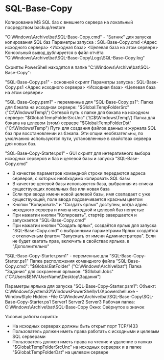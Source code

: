 # SQL-Base-Copy
Копирование MS SQL баз с внешнего сервера на локальный посредством backup/restore


"C:\Windows\Archive\bat\SQL-Base-Copy.cmd" - "Батник" для запуска копирования SQL баз
Параметры запуска : SQL-Base-Copy.cmd <Адрес исходного сервера> <Исходная база> <Целевая база на этом сервере>
Консольный вывод дублируется в файл отчёта "C:\Windows\Archive\bat\SQL-Base-Copy\Logs\SQL-Base-Copy.log"

Скрипты PowerShell находятся в папке "C:\Windows\Archive\bat\SQL-Base-Copy":

"SQL-Base-Copy.ps1" - основной скрипт
Параметры запуска : SQL-Base-Copy.ps1 <Адрес исходного сервера> <Исходная база> <Целевая база на этом сервере>

"SQL-Base-Copy.psm1" - переменные для "SQL-Base-Copy.ps1":
Папка для бэкапа на исходном сервере: "$Global:TempFolderSrc" ("C:\Windows\Temp\")
Сетевой путь к папке для бэкапа на исходном сервере: "$Global:TempFolderSrcUnc" ('\C$\Windows\Temp\')
Папка для бэкапа на целевом (этом) сервере "$Global:TempFolderDst" ("C:\Windows\Temp\")
Пути для создания файлов данных и журнала SQL баз при восстановлении из бэкапа. Эти опции необязательны, по умолчанию используются пути, установленные в свойствах сервера для новых баз.

"SQL-Base-Copy-Starter.ps1" - GUI скрипт для интеративного выбора исходных серверов и баз и целевой базы и запуска "SQL-Base-Copy.cmd"
- В качестве параметров командной строки передаются адреса серверов, с которых необходимо копировать SQL базы
- В качестве целевой базы используется база, выбранная из списка существующих локальных баз или новая база
- Если при вводе имени новой целевой базы, имя совпадает с уже существующей, поле ввода подсвечивается красным цветом
- Кнопки "Копировать" и "Создать ярлык" доступны, когда адрес исходного сервера и имена исходной и целевой баз непустые
- При нажатии кнопки "Копировать", стартёр завершается и запускается "SQL-Base-Copy.cmd"
- При нажатии кнопки "Создать ярлык", создаётся ярлык для запуска "SQL-Base-Copy.cmd" с выбранными параметрами
	Ярлык создаётся с отключеным флагом "Запускать от имени Администратора". Если не будет хватать прав, включить в свойствах ярлыка. в "Дополнительно"

"SQL-Base-Copy-Starter.psm1" - переменные для "SQL-Base-Copy-Starter.ps1"
Папка расположения командного файла "SQL-Base-Copy.cmd": "$Global:BatFolder" ("C:\Windows\Archive\bat")
Папка "Задания" для сохранения ярлыков: "$Global:Jobs" ("C:\Users\$ENV:UserName\Desktop\Задания")

Параметры ярлыка для запуска "SQL-Base-Copy-Starter.psm1":
Объект: C:\Windows\System32\WindowsPowerShell\v1.0\powershell.exe -WindowStyle Hidden -File C:\Windows\Archive\bat\SQL-Base-Copy\SQL-Base-Copy-Starter.ps1 Server1 Server2 Server3
Рабочая папка: C:\Windows\Archive\bat\SQL-Base-Copy
Окно: Свёрнутое в значок

Условия работы скрипта:
- На исходных серверах должны быть открыт порт TCP/1433
- Пользователь должен иметь права работать с исходными и целевым SQL серверами
- Пользователь должен иметь права на чтение и удаление в папках "$Global:TempFolderSrcUnc" на исходных серверах и в папке "$Global:TempFolderDst" на целевом сервере
